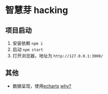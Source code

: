 # 智慧芽 hacking

## 项目启动
1. 安装依赖 `npm i`
1. 启动 `npm start`
1. 打开浏览器，地址为 `http://127.0.0.1:3000/`

## 其他
* 数据呈现，使用[echarts](http://echarts.baidu.com/index.html) [why?](http://echarts.baidu.com/doc/slide/whyEcharts.html)